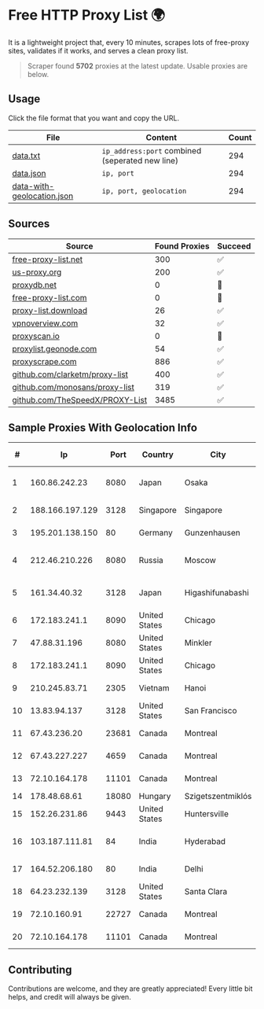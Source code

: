 
# Free HTTP Proxy List 🌍

It is a lightweight project that, every 10 minutes, scrapes lots of free-proxy sites, validates if it works, and serves a clean proxy list.


> Scraper found **5702** proxies at the latest update. Usable proxies are below.

## Usage

Click the file format that you want and copy the URL.


|File|Content|Count|
|----|-------|-----|
|[data.txt](https://raw.githubusercontent.com/themiralay/Proxy-List-World/master/data.txt)|`ip_address:port` combined (seperated new line)|294|
|[data.json](https://raw.githubusercontent.com/themiralay/Proxy-List-World/master/data.json)|`ip, port`|294|
|[data-with-geolocation.json](https://raw.githubusercontent.com/themiralay/Proxy-List-World/master/data-with-geolocation.json)|`ip, port, geolocation`|294|

## Sources

|Source|Found Proxies|Succeed|
|------|-------------|-------|
|[free-proxy-list.net](https://free-proxy-list.net)|300|✅|
|[us-proxy.org](https://www.us-proxy.org)|200|✅|
|[proxydb.net](http://proxydb.net)|0|🚫|
|[free-proxy-list.com](https://free-proxy-list.com/?page=&port=&type%5B%5D=http&type%5B%5D=https&up_time=0&search=Search)|0|🚫|
|[proxy-list.download](https://www.proxy-list.download/HTTP)|26|✅|
|[vpnoverview.com](https://vpnoverview.com/privacy/anonymous-browsing/free-proxy-servers)|32|✅|
|[proxyscan.io](https://www.proxyscan.io)|0|🚫|
|[proxylist.geonode.com](https://proxylist.geonode.com/api/proxy-list?limit=300&page=1&sort_by=lastChecked&sort_type=desc&protocols=http,https)|54|✅|
|[proxyscrape.com](https://api.proxyscrape.com/v2/?request=displayproxies&protocol=http&timeout=10000&country=all&ssl=all&anonymity=all)|886|✅|
|[github.com/clarketm/proxy-list](https://raw.githubusercontent.com/clarketm/proxy-list/master/proxy-list-raw.txt)|400|✅|
|[github.com/monosans/proxy-list](https://raw.githubusercontent.com/monosans/proxy-list/main/proxies/http.txt)|319|✅|
|[github.com/TheSpeedX/PROXY-List](https://raw.githubusercontent.com/TheSpeedX/PROXY-List/master/http.txt)|3485|✅|


## Sample Proxies With Geolocation Info

|#|Ip|Port|Country|City|Internet Service Provider|
|-|--|----|-------|----|-------------------------|
|1|160.86.242.23|8080|Japan|Osaka|Sony Network Communications Inc|
|2|188.166.197.129|3128|Singapore|Singapore|DigitalOcean, LLC|
|3|195.201.138.150|80|Germany|Gunzenhausen|Hetzner Online GmbH|
|4|212.46.210.226|8080|Russia|Moscow|VympelKom broadband internet|
|5|161.34.40.32|3128|Japan|Higashifunabashi|NTT PC Communications, Inc.|
|6|172.183.241.1|8090|United States|Chicago|Microsoft|
|7|47.88.31.196|8080|United States|Minkler|Alibaba.com LLC|
|8|172.183.241.1|8090|United States|Chicago|Microsoft|
|9|210.245.83.71|2305|Vietnam|Hanoi|FPT Telecom Company|
|10|13.83.94.137|3128|United States|San Francisco|Microsoft Corporation|
|11|67.43.236.20|23681|Canada|Montreal|GloboTech Communications|
|12|67.43.227.227|4659|Canada|Montreal|GloboTech Communications|
|13|72.10.164.178|11101|Canada|Montreal|GloboTech Communications|
|14|178.48.68.61|18080|Hungary|Szigetszentmiklós|UPC|
|15|152.26.231.86|9443|United States|Huntersville|MCNC|
|16|103.187.111.81|84|India|Hyderabad|Neolog Broadband Services|
|17|164.52.206.180|80|India|Delhi|E2E Networks Limited|
|18|64.23.232.139|3128|United States|Santa Clara|DigitalOcean, LLC|
|19|72.10.160.91|22727|Canada|Montreal|GloboTech Communications|
|20|72.10.164.178|11101|Canada|Montreal|GloboTech Communications|



## Contributing

Contributions are welcome, and they are greatly appreciated! Every
little bit helps, and credit will always be given.

